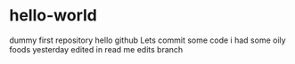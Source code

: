 # hello-world
dummy first repository
hello github 
Lets commit some code
i had some oily foods yesterday
edited in read me edits branch

